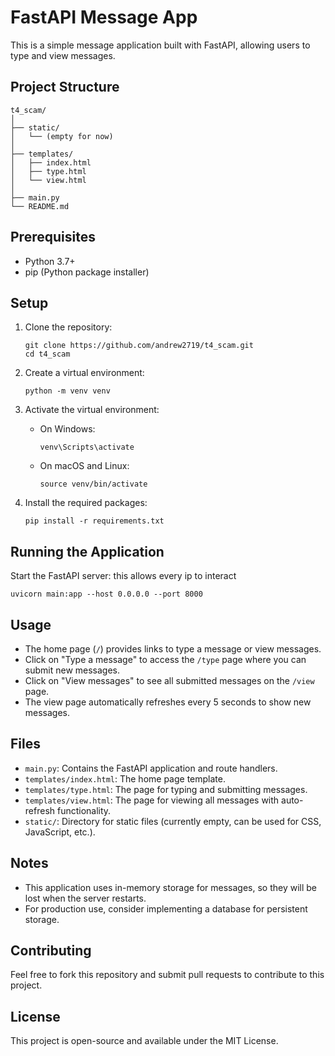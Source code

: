 # FastAPI Message App

This is a simple message application built with FastAPI, allowing users to type and view messages.

## Project Structure

```
t4_scam/
│
├── static/
│   └── (empty for now)
│
├── templates/
│   ├── index.html
│   ├── type.html
│   └── view.html
│
├── main.py
└── README.md
```

## Prerequisites

- Python 3.7+
- pip (Python package installer)

## Setup

1. Clone the repository:
   ```
   git clone https://github.com/andrew2719/t4_scam.git
   cd t4_scam
   ```

2. Create a virtual environment:
   ```
   python -m venv venv
   ```

3. Activate the virtual environment:
   - On Windows:
     ```
     venv\Scripts\activate
     ```
   - On macOS and Linux:
     ```
     source venv/bin/activate
     ```

4. Install the required packages:
   ```
   pip install -r requirements.txt
   ```

## Running the Application

Start the FastAPI server: this allows every ip to interact
   ```
   uvicorn main:app --host 0.0.0.0 --port 8000
   ```


## Usage

- The home page (`/`) provides links to type a message or view messages.
- Click on "Type a message" to access the `/type` page where you can submit new messages.
- Click on "View messages" to see all submitted messages on the `/view` page.
- The view page automatically refreshes every 5 seconds to show new messages.

## Files

- `main.py`: Contains the FastAPI application and route handlers.
- `templates/index.html`: The home page template.
- `templates/type.html`: The page for typing and submitting messages.
- `templates/view.html`: The page for viewing all messages with auto-refresh functionality.
- `static/`: Directory for static files (currently empty, can be used for CSS, JavaScript, etc.).

## Notes

- This application uses in-memory storage for messages, so they will be lost when the server restarts.
- For production use, consider implementing a database for persistent storage.

## Contributing

Feel free to fork this repository and submit pull requests to contribute to this project.

## License

This project is open-source and available under the MIT License.